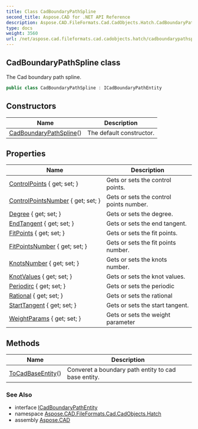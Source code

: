 ```yaml
---
title: Class CadBoundaryPathSpline
second_title: Aspose.CAD for .NET API Reference
description: Aspose.CAD.FileFormats.Cad.CadObjects.Hatch.CadBoundaryPathSpline class. The Cad boundary path spline
type: docs
weight: 3560
url: /net/aspose.cad.fileformats.cad.cadobjects.hatch/cadboundarypathspline/
---
```

## CadBoundaryPathSpline class

The Cad boundary path spline.

```csharp
public class CadBoundaryPathSpline : ICadBoundaryPathEntity
```

## Constructors

| Name | Description |
| --- | --- |
| [CadBoundaryPathSpline](cadboundarypathspline/)() | The default constructor. |

## Properties

| Name | Description |
| --- | --- |
| [ControlPoints](../../aspose.cad.fileformats.cad.cadobjects.hatch/cadboundarypathspline/controlpoints/) { get; set; } | Gets or sets the control points. |
| [ControlPointsNumber](../../aspose.cad.fileformats.cad.cadobjects.hatch/cadboundarypathspline/controlpointsnumber/) { get; set; } | Gets or sets the control points number. |
| [Degree](../../aspose.cad.fileformats.cad.cadobjects.hatch/cadboundarypathspline/degree/) { get; set; } | Gets or sets the degree. |
| [EndTangent](../../aspose.cad.fileformats.cad.cadobjects.hatch/cadboundarypathspline/endtangent/) { get; set; } | Gets or sets the end tangent. |
| [FitPoints](../../aspose.cad.fileformats.cad.cadobjects.hatch/cadboundarypathspline/fitpoints/) { get; set; } | Gets or sets the fit points. |
| [FitPointsNumber](../../aspose.cad.fileformats.cad.cadobjects.hatch/cadboundarypathspline/fitpointsnumber/) { get; set; } | Gets or sets the fit points number. |
| [KnotsNumber](../../aspose.cad.fileformats.cad.cadobjects.hatch/cadboundarypathspline/knotsnumber/) { get; set; } | Gets or sets the knots number. |
| [KnotValues](../../aspose.cad.fileformats.cad.cadobjects.hatch/cadboundarypathspline/knotvalues/) { get; set; } | Gets or sets the knot values. |
| [Periodirc](../../aspose.cad.fileformats.cad.cadobjects.hatch/cadboundarypathspline/periodirc/) { get; set; } | Gets or sets the periodic |
| [Rational](../../aspose.cad.fileformats.cad.cadobjects.hatch/cadboundarypathspline/rational/) { get; set; } | Gets or sets the rational |
| [StartTangent](../../aspose.cad.fileformats.cad.cadobjects.hatch/cadboundarypathspline/starttangent/) { get; set; } | Gets or sets the start tangent. |
| [WeightParams](../../aspose.cad.fileformats.cad.cadobjects.hatch/cadboundarypathspline/weightparams/) { get; set; } | Gets or sets the weight parameter |

## Methods

| Name | Description |
| --- | --- |
| [ToCadBaseEntity](../../aspose.cad.fileformats.cad.cadobjects.hatch/cadboundarypathspline/tocadbaseentity/)() | Converet a boundary path entity to cad base entity. |

### See Also

* interface [ICadBoundaryPathEntity](../icadboundarypathentity/)
* namespace [Aspose.CAD.FileFormats.Cad.CadObjects.Hatch](../../aspose.cad.fileformats.cad.cadobjects.hatch/)
* assembly [Aspose.CAD](../../)


